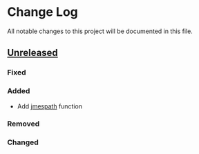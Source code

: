 # Change Log
All notable changes to this project will be documented in this file.

## [Unreleased][unreleased]
### Fixed

### Added
- Add [jmespath](http://jmespath.org) function

### Removed

### Changed

[unreleased]: https://github.com/gliderlabs/glidergun/compare/v0.1.0...HEAD
